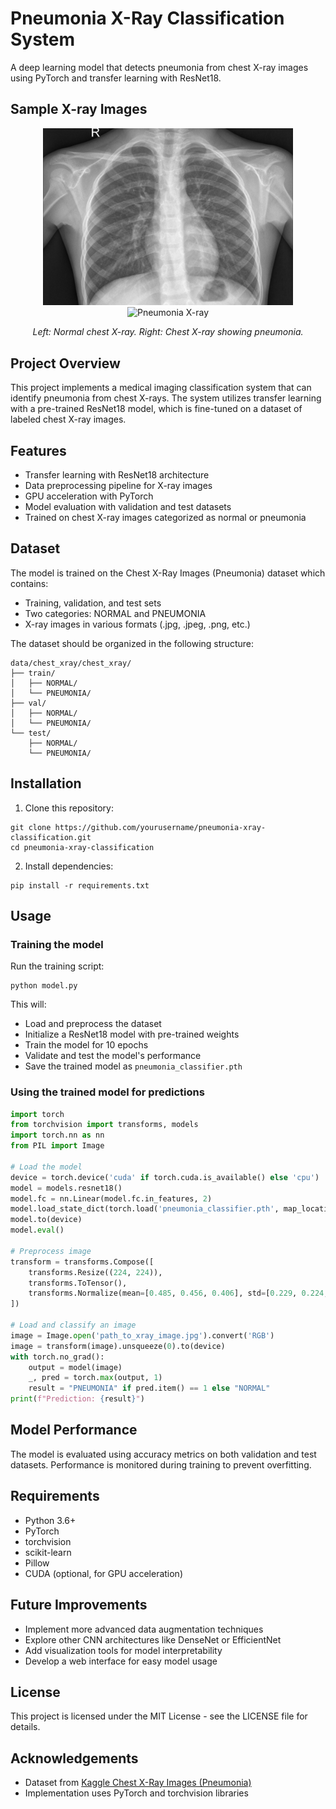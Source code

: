 # Pneumonia X-Ray Classification System

A deep learning model that detects pneumonia from chest X-ray images using PyTorch and transfer learning with ResNet18.

## Sample X-ray Images

<!-- Insert sample images here -->
<p align="center">
  <img src="test/NORMAL/IM-0001-0001.jpeg" width="400" alt="Normal X-ray">
  <img src="images/pneumonia_sample.jpg" width="400" alt="Pneumonia X-ray">
</p>
<p align="center">
  <em>Left: Normal chest X-ray. Right: Chest X-ray showing pneumonia.</em>
</p>


## Project Overview

This project implements a medical imaging classification system that can identify pneumonia from chest X-rays. The system utilizes transfer learning with a pre-trained ResNet18 model, which is fine-tuned on a dataset of labeled chest X-ray images.

## Features

- Transfer learning with ResNet18 architecture
- Data preprocessing pipeline for X-ray images
- GPU acceleration with PyTorch
- Model evaluation with validation and test datasets
- Trained on chest X-ray images categorized as normal or pneumonia

## Dataset

The model is trained on the Chest X-Ray Images (Pneumonia) dataset which contains:
- Training, validation, and test sets
- Two categories: NORMAL and PNEUMONIA
- X-ray images in various formats (.jpg, .jpeg, .png, etc.)

The dataset should be organized in the following structure:
```
data/chest_xray/chest_xray/
├── train/
│   ├── NORMAL/
│   └── PNEUMONIA/
├── val/
│   ├── NORMAL/
│   └── PNEUMONIA/
└── test/
    ├── NORMAL/
    └── PNEUMONIA/
```

## Installation

1. Clone this repository:
```
git clone https://github.com/yourusername/pneumonia-xray-classification.git
cd pneumonia-xray-classification
```

2. Install dependencies:
```
pip install -r requirements.txt
```

## Usage

### Training the model

Run the training script:
```
python model.py
```

This will:
- Load and preprocess the dataset
- Initialize a ResNet18 model with pre-trained weights
- Train the model for 10 epochs
- Validate and test the model's performance
- Save the trained model as `pneumonia_classifier.pth`

### Using the trained model for predictions

```python
import torch
from torchvision import transforms, models
import torch.nn as nn
from PIL import Image

# Load the model
device = torch.device('cuda' if torch.cuda.is_available() else 'cpu')
model = models.resnet18()
model.fc = nn.Linear(model.fc.in_features, 2)
model.load_state_dict(torch.load('pneumonia_classifier.pth', map_location=device))
model.to(device)
model.eval()

# Preprocess image
transform = transforms.Compose([
    transforms.Resize((224, 224)),
    transforms.ToTensor(),
    transforms.Normalize(mean=[0.485, 0.456, 0.406], std=[0.229, 0.224, 0.225])
])

# Load and classify an image
image = Image.open('path_to_xray_image.jpg').convert('RGB')
image = transform(image).unsqueeze(0).to(device)
with torch.no_grad():
    output = model(image)
    _, pred = torch.max(output, 1)
    result = "PNEUMONIA" if pred.item() == 1 else "NORMAL"
print(f"Prediction: {result}")
```

## Model Performance

The model is evaluated using accuracy metrics on both validation and test datasets. Performance is monitored during training to prevent overfitting.

## Requirements

- Python 3.6+
- PyTorch
- torchvision
- scikit-learn
- Pillow
- CUDA (optional, for GPU acceleration)

## Future Improvements

- Implement more advanced data augmentation techniques
- Explore other CNN architectures like DenseNet or EfficientNet
- Add visualization tools for model interpretability
- Develop a web interface for easy model usage

## License

This project is licensed under the MIT License - see the LICENSE file for details.

## Acknowledgements

- Dataset from [Kaggle Chest X-Ray Images (Pneumonia)](https://www.kaggle.com/paultimothymooney/chest-xray-pneumonia)
- Implementation uses PyTorch and torchvision libraries
